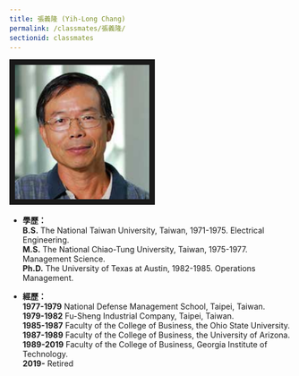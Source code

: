 ```yaml
---
title: 張義隆 (Yih-Long Chang)
permalink: /classmates/張義隆/
sectionid: classmates
---
```


<img src="/img/classmate_YihLongChang.jpg"
     alt="Photo of Dr. Yih-Long Chang"
     width="240" border="10" />


- **學歷：** <br /> 
  **B.S.** The National Taiwan University, Taiwan, 1971-1975. Electrical Engineering.<br />
  **M.S.** The National Chiao-Tung University, Taiwan, 1975-1977. Management Science.<br />
  **Ph.D.** The University of Texas at Austin, 1982-1985. Operations Management.

- **經歷：**<br />
  **1977-1979** National Defense Management School, Taipei, Taiwan.<br />
  **1979-1982** Fu-Sheng Industrial Company, Taipei, Taiwan.<br />
  **1985-1987** Faculty of the College of Business, the Ohio State University.<br />
  **1987-1989** Faculty of the College of Business, the University of Arizona.<br />
  **1989-2019** Faculty of the College of Business, Georgia Institute of Technology.<br />
  **2019-**     Retired

